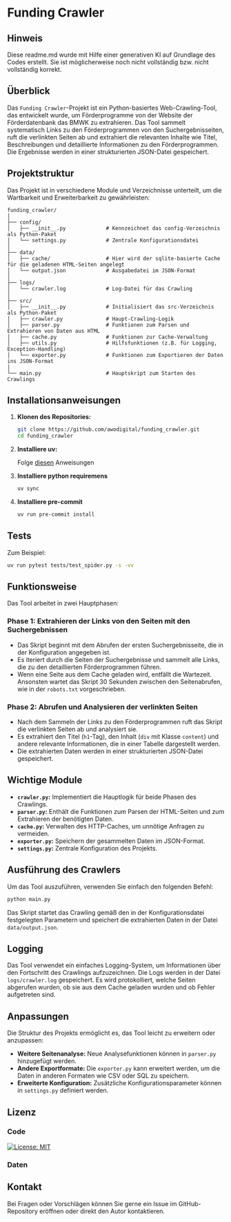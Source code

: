# Funding Crawler

## Hinweis

Diese readme.md wurde mit Hilfe einer generativen KI auf Grundlage des Codes erstellt. Sie ist möglicherweise noch nicht vollständig bzw. nicht vollständig korrekt.

## Überblick

Das `Funding Crawler`-Projekt ist ein Python-basiertes Web-Crawling-Tool, das entwickelt wurde, um Förderprogramme von der Website der Förderdatenbank das BMWK zu extrahieren. Das Tool sammelt systematisch Links zu den Förderprogrammen von den Suchergebnisseiten, ruft die verlinkten Seiten ab und extrahiert die relevanten Inhalte wie Titel, Beschreibungen und detaillierte Informationen zu den Förderprogrammen. Die Ergebnisse werden in einer strukturierten JSON-Datei gespeichert.

## Projektstruktur

Das Projekt ist in verschiedene Module und Verzeichnisse unterteilt, um die Wartbarkeit und Erweiterbarkeit zu gewährleisten:

```plaintext
funding_crawler/
│
├── config/
│   ├── __init__.py             # Kennzeichnet das config-Verzeichnis als Python-Paket
│   └── settings.py             # Zentrale Konfigurationsdatei
│
├── data/
│   ├── cache/                  # Hier wird der sqlite-basierte Cache für die geladenen HTML-Seiten angelegt
│   └── output.json             # Ausgabedatei im JSON-Format
│
├── logs/
│   └── crawler.log             # Log-Datei für das Crawling
│
├── src/
│   ├── __init__.py             # Initialisiert das src-Verzeichnis als Python-Paket
│   ├── crawler.py              # Haupt-Crawling-Logik
│   ├── parser.py               # Funktionen zum Parsen und Extrahieren von Daten aus HTML
│   ├── cache.py                # Funktionen zur Cache-Verwaltung
│   ├── utils.py                # Hilfsfunktionen (z.B. für Logging, Exception-Handling)
│   └── exporter.py             # Funktionen zum Exportieren der Daten ins JSON-Format
│
└── main.py                     # Hauptskript zum Starten des Crawlings
```

## Installationsanweisungen

1. **Klonen des Repositories:**

   ```bash
   git clone https://github.com/awodigital/funding_crawler.git
   cd funding_crawler
   ```

2. **Installiere uv:**
  
    Folge [diesen](https://docs.astral.sh/uv/getting-started/installation/) Anweisungen

3. **Installiere python requiremens**

    ```bash
   uv sync
   ```
4. **Installiere pre-commit**

    ```bash
   uv run pre-commit install
   ```

## Tests

Zum Beispiel:

```bash
uv run pytest tests/test_spider.py -s -vv
```

 

## Funktionsweise

Das Tool arbeitet in zwei Hauptphasen:

### Phase 1: Extrahieren der Links von den Seiten mit den Suchergebnissen

- Das Skript beginnt mit dem Abrufen der ersten Suchergebnisseite, die in der Konfiguration angegeben ist.
- Es iteriert durch die Seiten der Suchergebnisse und sammelt alle Links, die zu den detaillierten Förderprogrammen führen.
- Wenn eine Seite aus dem Cache geladen wird, entfällt die Wartezeit. Ansonsten wartet das Skript 30 Sekunden zwischen den Seitenabrufen, wie in der `robots.txt` vorgeschrieben.

### Phase 2: Abrufen und Analysieren der verlinkten Seiten

- Nach dem Sammeln der Links zu den Förderprogrammen ruft das Skript die verlinkten Seiten ab und analysiert sie.
- Es extrahiert den Titel (`h1`-Tag), den Inhalt (`div` mit Klasse `content`) und andere relevante Informationen, die in einer Tabelle dargestellt werden.
- Die extrahierten Daten werden in einer strukturierten JSON-Datei gespeichert.

## Wichtige Module

- **`crawler.py`:** Implementiert die Hauptlogik für beide Phasen des Crawlings.
- **`parser.py`:** Enthält die Funktionen zum Parsen der HTML-Seiten und zum Extrahieren der benötigten Daten.
- **`cache.py`:** Verwalten des HTTP-Caches, um unnötige Anfragen zu vermeiden.
- **`exporter.py`:** Speichern der gesammelten Daten im JSON-Format.
- **`settings.py`:** Zentrale Konfiguration des Projekts.

## Ausführung des Crawlers

Um das Tool auszuführen, verwenden Sie einfach den folgenden Befehl:

```bash
python main.py
```

Das Skript startet das Crawling gemäß den in der Konfigurationsdatei festgelegten Parametern und speichert die extrahierten Daten in der Datei `data/output.json`.

## Logging

Das Tool verwendet ein einfaches Logging-System, um Informationen über den Fortschritt des Crawlings aufzuzeichnen. Die Logs werden in der Datei `logs/crawler.log` gespeichert. Es wird protokolliert, welche Seiten abgerufen wurden, ob sie aus dem Cache geladen wurden und ob Fehler aufgetreten sind.

## Anpassungen

Die Struktur des Projekts ermöglicht es, das Tool leicht zu erweitern oder anzupassen:

- **Weitere Seitenanalyse:** Neue Analysefunktionen können in `parser.py` hinzugefügt werden.
- **Andere Exportformate:** Die `exporter.py` kann erweitert werden, um die Daten in anderen Formaten wie CSV oder SQL zu speichern.
- **Erweiterte Konfiguration:** Zusätzliche Konfigurationsparameter können in `settings.py` definiert werden.

## Lizenz

### Code 

 [![License: MIT](https://img.shields.io/badge/License-MIT-yellow.svg)](https://opensource.org/licenses/MIT)

### Daten 


## Kontakt

Bei Fragen oder Vorschlägen können Sie gerne ein Issue im GitHub-Repository eröffnen oder direkt den Autor kontaktieren.
